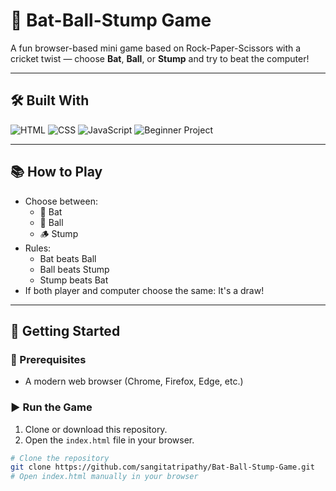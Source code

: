 # 🏏 Bat-Ball-Stump Game

A fun browser-based mini game based on Rock-Paper-Scissors with a cricket twist — choose **Bat**, **Ball**, or **Stump** and try to beat the computer!

---

## 🛠️ Built With

![HTML](https://img.shields.io/badge/HTML5-E34F26?style=for-the-badge&logo=html5&logoColor=white)
![CSS](https://img.shields.io/badge/CSS3-1572B6?style=for-the-badge&logo=css3&logoColor=white)
![JavaScript](https://img.shields.io/badge/JavaScript-F7DF1E?style=for-the-badge&logo=javascript&logoColor=black)
![Beginner Project](https://img.shields.io/badge/Level-Beginner-green)

---

## 📚 How to Play

- Choose between:
  - 🏏 Bat
  - 🎾 Ball
  - 🪵 Stump
- Rules:
  - Bat beats Ball
  - Ball beats Stump
  - Stump beats Bat
- If both player and computer choose the same: It's a draw!

---

## 🚀 Getting Started

### 🧱 Prerequisites
- A modern web browser (Chrome, Firefox, Edge, etc.)

### ▶️ Run the Game

1. Clone or download this repository.
2. Open the `index.html` file in your browser.

```bash
# Clone the repository
git clone https://github.com/sangitatripathy/Bat-Ball-Stump-Game.git
# Open index.html manually in your browser
